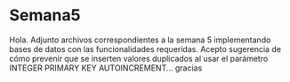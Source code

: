 # Semana5
Hola. Adjunto archivos correspondientes a la semana 5 implementando bases de datos con las funcionalidades requeridas. Acepto sugerencia de cómo prevenir que se inserten valores duplicados al usar el parámetro INTEGER PRIMARY KEY AUTOINCREMENT... gracias
